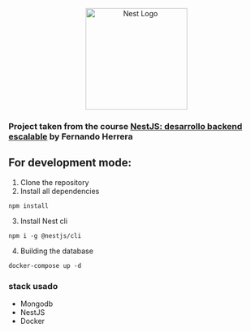 <p align="center">
  <a href="http://nestjs.com/" target="blank"><img src="https://nestjs.com/img/logo-small.svg" width="200" alt="Nest Logo" /></a>
</p>

### Project taken from the course [NestJS: desarrollo backend escalable](https://fernando-herrera.com/course/nest-backend-escalable) by Fernando Herrera

## For development mode:
1. Clone the repository
2. Install all dependencies
```
npm install
```
3. Install Nest cli
```
npm i -g @nestjs/cli
```
4. Building the database
```
docker-compose up -d
```
### stack usado
- Mongodb
- NestJS
- Docker
